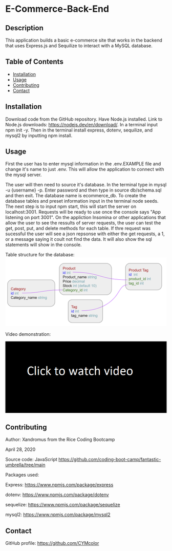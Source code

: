 # E-Commerce-Back-End

## Description
This application builds a basic e-commerce site that works in the backend that uses Express.js and Sequilize to interact with a MySQL database.

## Table of Contents
- [Installation](#installation)
- [Usage](#usage)
- [Contributing](#contributing)
- [Contact](#contact)

## Installation
Download code from the GitHub repository. Have Node.js installed. Link to Node.js downloads: https://nodejs.dev/en/download/. In a terminal input npm init -y. Then in the terminal install express, dotenv, sequilize, and mysql2 by inputting npm install.

## Usage
First the user has to enter mysql information in the .env.EXAMPLE file and change it's name to just .env. This will allow the application to connect with the mysql server. 

The user will then need to source it's database. In the terminal type in mysql -u {username} -p. Enter password and then type in source db/schema.sql and then exit. The database name is ecommerce_db. To create the database tables and preset information input in the terminal node seeds. The next step is to input npm start, this will start the server on localhost:3001. Requests will be ready to use once the console says "App listening on port 3001". On the appliction Insomina or other applications that allow the user to see the ressults of server requests, the user can test the get, post, put, and delete methods for each table. If thre request was sucessful the user will see a json repsonse with either the get requests, a 1, or a message saying it coult not find the data. It will also show the sql statements will show in the console.


Table structure for the database:
![table structure](./assets/images/table-structure.PNG)

Video demonstration:

[![video demonstration](./assets/images/video-static.PNG)](https://drive.google.com/file/d/1mZPVZDmI0Z_E_TaL6zaMmmXEWZTsT9IU/view)

## Contributing
Author: Xandromus from the Rice Coding Bootcamp

April 28, 2020

Source code: JavaScript
https://github.com/coding-boot-camp/fantastic-umbrella/tree/main

Packages used:

 Express: https://www.npmjs.com/package/express

 dotenv: https://www.npmjs.com/package/dotenv

 sequelize: https://www.npmjs.com/package/sequelize

 mysql2: https://www.npmjs.com/package/mysql2

## Contact
GitHub profile: https://github.com/CYMcolor

